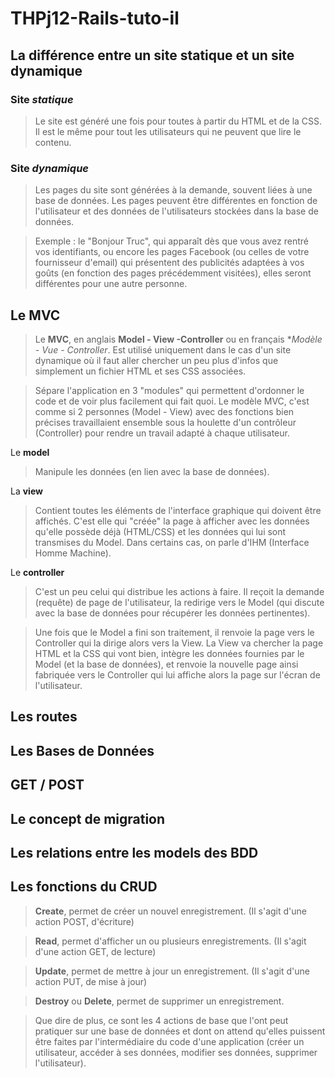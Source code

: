 # THPj12-Rails-tuto-il


## La différence entre un site statique et un site dynamique
### Site *statique*
> Le site est généré une fois pour toutes à partir du HTML et de la CSS. Il est le même pour tout les utilisateurs qui ne peuvent que lire le contenu.

### Site *dynamique*
> Les pages du site sont générées à la demande, souvent liées à une base de données. Les pages peuvent être différentes en fonction de l'utilisateur et des données de l'utilisateurs stockées dans la base de données. 

> Exemple : le "Bonjour Truc", qui apparaît dès que vous avez rentré vos identifiants, ou encore les pages Facebook (ou celles de votre fournisseur d'email) qui présentent des publicités adaptées à vos goûts (en fonction des pages précédemment visitées), elles seront différentes pour une autre personne.

## Le MVC
> Le **MVC**, en anglais **Model - View -Controller** ou en français **Modèle - Vue - Controller*. Est utilisé uniquement dans le cas d'un site dynamique où il faut aller chercher un peu plus d'infos que simplement un fichier HTML et ses CSS associées.

> Sépare l'application en 3 "modules" qui permettent d'ordonner le code et de voir plus facilement qui fait quoi. 
> Le modèle MVC, c'est comme si 2 personnes (Model - View) avec des fonctions bien précises travaillaient ensemble sous la houlette d'un contrôleur (Controller) pour rendre un travail adapté à chaque utilisateur.

Le **model**
> Manipule les données (en lien avec la base de données).

La **view**
> Contient toutes les éléments de l'interface graphique qui doivent être affichés. C'est elle qui "créée" la page à afficher avec les données qu'elle possède déjà (HTML/CSS) et les données qui lui sont transmises du Model. Dans certains cas, on parle d'IHM (Interface Homme Machine).

Le **controller**
> C'est un peu celui qui distribue les actions à faire. Il reçoit la demande (requête) de page de l'utilisateur, la redirige vers le Model (qui discute avec la base de données pour récupérer les données pertinentes). 

> Une fois que le Model a fini son traitement, il renvoie la page vers le Controller qui la dirige alors vers la View. La View va chercher la page HTML et la CSS qui vont bien, intègre les données fournies par le Model (et la base de données), et renvoie la nouvelle page ainsi fabriquée vers le Controller qui lui affiche alors la page sur l'écran de l'utilisateur.


## Les routes

## Les Bases de Données

## GET / POST

## Le concept de migration

## Les relations entre les models des BDD

## Les fonctions du CRUD
> **Create**, permet de créer un nouvel enregistrement. (Il s'agit d'une action POST, d'écriture)

> **Read**, permet d'afficher un ou plusieurs enregistrements. (Il s'agit d'une action GET, de lecture)

> **Update**, permet de mettre à jour un enregistrement. (Il s'agit d'une action PUT, de mise à jour)

> **Destroy** ou **Delete**, permet de supprimer un enregistrement.

> Que dire de plus, ce sont les 4 actions de base que l'ont peut pratiquer sur une base de données et dont on attend qu'elles puissent être faites par l'intermédiaire du code d'une application (créer un utilisateur, accéder à ses données, modifier ses données, supprimer l'utilisateur).

